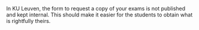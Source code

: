 In KU Leuven, the form to request a copy of your exams is not published and kept internal. This should make it easier for the students to obtain what is rightfully theirs.
